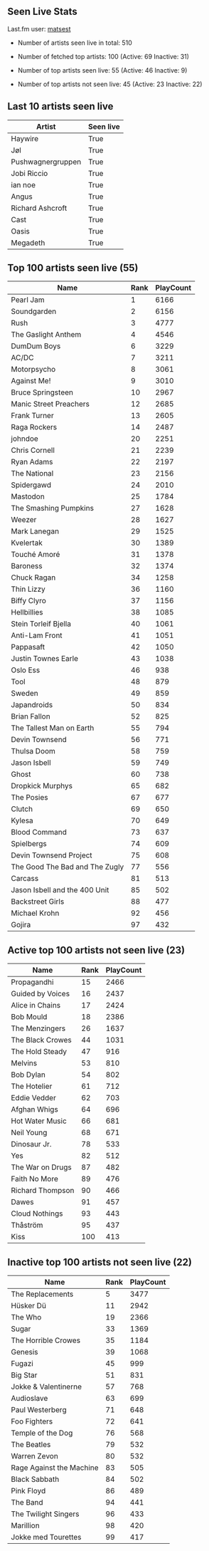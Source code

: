 ## Seen Live Stats

Last.fm user: [matsest](https://www.last.fm/user/matsest)

- Number of artists seen live in total: 510

- Number of fetched top artists: 100 (Active: 69 Inactive: 31)

- Number of top artists seen live: 55 (Active: 46 Inactive: 9)

- Number of top artists not seen live: 45 (Active: 23 Inactive: 22)

## Last 10 artists seen live

Artist            | Seen live
----------------- | ---------
Haywire           | True     
Jøl               | True     
Pushwagnergruppen | True     
Jobi Riccio       | True     
ian noe           | True     
Angus             | True     
Richard Ashcroft  | True     
Cast              | True     
Oasis             | True     
Megadeth          | True     

## Top 100 artists seen live (55)

Name                           | Rank | PlayCount
------------------------------ | ---- | ---------
Pearl Jam                      | 1    | 6166     
Soundgarden                    | 2    | 6156     
Rush                           | 3    | 4777     
The Gaslight Anthem            | 4    | 4546     
DumDum Boys                    | 6    | 3229     
AC/DC                          | 7    | 3211     
Motorpsycho                    | 8    | 3061     
Against Me!                    | 9    | 3010     
Bruce Springsteen              | 10   | 2967     
Manic Street Preachers         | 12   | 2685     
Frank Turner                   | 13   | 2605     
Raga Rockers                   | 14   | 2487     
johndoe                        | 20   | 2251     
Chris Cornell                  | 21   | 2239     
Ryan Adams                     | 22   | 2197     
The National                   | 23   | 2156     
Spidergawd                     | 24   | 2010     
Mastodon                       | 25   | 1784     
The Smashing Pumpkins          | 27   | 1628     
Weezer                         | 28   | 1627     
Mark Lanegan                   | 29   | 1525     
Kvelertak                      | 30   | 1389     
Touché Amoré                   | 31   | 1378     
Baroness                       | 32   | 1374     
Chuck Ragan                    | 34   | 1258     
Thin Lizzy                     | 36   | 1160     
Biffy Clyro                    | 37   | 1156     
Hellbillies                    | 38   | 1085     
Stein Torleif Bjella           | 40   | 1061     
Anti-Lam Front                 | 41   | 1051     
Pappasaft                      | 42   | 1050     
Justin Townes Earle            | 43   | 1038     
Oslo Ess                       | 46   | 938      
Tool                           | 48   | 879      
Sweden                         | 49   | 859      
Japandroids                    | 50   | 834      
Brian Fallon                   | 52   | 825      
The Tallest Man on Earth       | 55   | 794      
Devin Townsend                 | 56   | 771      
Thulsa Doom                    | 58   | 759      
Jason Isbell                   | 59   | 749      
Ghost                          | 60   | 738      
Dropkick Murphys               | 65   | 682      
The Posies                     | 67   | 677      
Clutch                         | 69   | 650      
Kylesa                         | 70   | 649      
Blood Command                  | 73   | 637      
Spielbergs                     | 74   | 609      
Devin Townsend Project         | 75   | 608      
The Good The Bad and The Zugly | 77   | 556      
Carcass                        | 81   | 513      
Jason Isbell and the 400 Unit  | 85   | 502      
Backstreet Girls               | 88   | 477      
Michael Krohn                  | 92   | 456      
Gojira                         | 97   | 432      

## Active top 100 artists not seen live (23)

Name             | Rank | PlayCount
---------------- | ---- | ---------
Propagandhi      | 15   | 2466     
Guided by Voices | 16   | 2437     
Alice in Chains  | 17   | 2424     
Bob Mould        | 18   | 2386     
The Menzingers   | 26   | 1637     
The Black Crowes | 44   | 1031     
The Hold Steady  | 47   | 916      
Melvins          | 53   | 810      
Bob Dylan        | 54   | 802      
The Hotelier     | 61   | 712      
Eddie Vedder     | 62   | 703      
Afghan Whigs     | 64   | 696      
Hot Water Music  | 66   | 681      
Neil Young       | 68   | 671      
Dinosaur Jr.     | 78   | 533      
Yes              | 82   | 512      
The War on Drugs | 87   | 482      
Faith No More    | 89   | 476      
Richard Thompson | 90   | 466      
Dawes            | 91   | 457      
Cloud Nothings   | 93   | 443      
Thåström         | 95   | 437      
Kiss             | 100  | 413      

## Inactive top 100 artists not seen live (22)

Name                     | Rank | PlayCount
------------------------ | ---- | ---------
The Replacements         | 5    | 3477     
Hüsker Dü                | 11   | 2942     
The Who                  | 19   | 2366     
Sugar                    | 33   | 1369     
The Horrible Crowes      | 35   | 1184     
Genesis                  | 39   | 1068     
Fugazi                   | 45   | 999      
Big Star                 | 51   | 831      
Jokke & Valentinerne     | 57   | 768      
Audioslave               | 63   | 699      
Paul Westerberg          | 71   | 648      
Foo Fighters             | 72   | 641      
Temple of the Dog        | 76   | 568      
The Beatles              | 79   | 532      
Warren Zevon             | 80   | 532      
Rage Against the Machine | 83   | 505      
Black Sabbath            | 84   | 502      
Pink Floyd               | 86   | 489      
The Band                 | 94   | 441      
The Twilight Singers     | 96   | 433      
Marillion                | 98   | 420      
Jokke med Tourettes      | 99   | 417      
